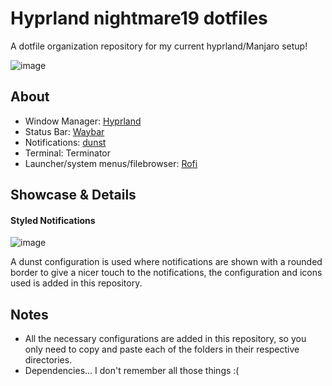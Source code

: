 # Hyprland nightmare19 dotfiles

A dotfile organization repository for my current hyprland/Manjaro setup!

![image](https://github.com/carlosrl19/hyprland-dots/assets/85375012/68228e64-9775-4a16-9c97-727dbe01c6df)



## About

- Window Manager: [Hyprland](https://hyprland.org/)
- Status Bar: [Waybar](https://github.com/Alexays/Waybar)
- Notifications: [dunst]([https://github.com/k-vernooy/dunst](https://github.com/dunst-project/dunst))
- Terminal: Terminator
- Launcher/system menus/filebrowser: [Rofi](https://github.com/Davatorium/rofi)

## Showcase & Details

#### Styled Notifications
![image](https://github.com/carlosrl19/hyprland-dots/assets/85375012/89b81dc6-6e38-4159-9268-4856b68775c3)


A dunst configuration is used where notifications are shown with a rounded border to give a nicer touch to the notifications, the configuration and icons used is added in this repository.

## Notes
- All the necessary configurations are added in this repository, so you only need to copy and paste each of the folders in their respective directories.
- Dependencies... I don't remember all those things :(
